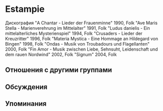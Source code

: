 # Estampie

Дискография
"A Chantar - Lieder der Frauenminne" 1990, Folk
"Ave Maris Stella - Marienverehrung im Mittelalter" 1991, Folk
"Ludus danielis - Ein mittelalterliches Mysterienspiel" 1994, Folk
"Crusaders - Lieder der Kreuzritter" 1996, Folk
"Materia Mystica - Eine Hommage an Hildegard von Bingen" 1998, Folk
"Ondas - Musik von Troubadours und Flagellanten" 2000, Folk
"Fin Amor - Musik zwischen Liebe, Sehnsuht, Leidenschaft und dem rauen Nordwind" 2002, Folk
"Signum" 2004, Folk

## Отношения с другими группами


## Обсуждения


## Упоминания

